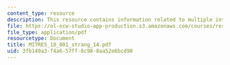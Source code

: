 ```yaml
---
content_type: resource
description: This resource contains information related to multiple integrals.
file: https://ol-ocw-studio-app-production.s3.amazonaws.com/courses/res-18-001-calculus-online-textbook-spring-2005/3fb149a3f4a657ff8c988aa52e6bcd90_MITRES_18_001_strang_14.pdf
file_type: application/pdf
resourcetype: Document
title: MITRES_18_001_strang_14.pdf
uid: 3fb149a3-f4a6-57ff-8c98-8aa52e6bcd90
---
```

